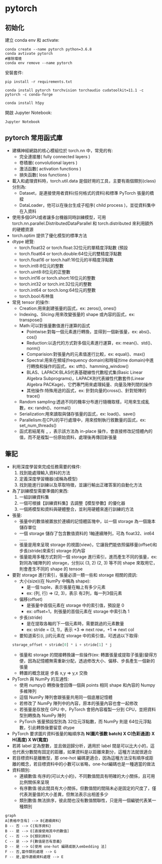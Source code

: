 # pytorch

## 初始化
建立 conda env 和 activate:
```bash=
conda create --name pytorch python=3.6.8
conda avtivate pytorch
#移除環境
conda env remove --name pytorch
```
安裝套件:
```bash=
pip install -r requirements.txt

conda install pytorch torchvision torchaudio cudatoolkit=11.1 -c pytorch -c conda-forge

conda install h5py
```

開啟 Jupyter Notebook:
```bash=
Jupyter Notebook
```

## pytorch 常用函式庫
- 建構神經網路的核心模組位於 torch.nn 中，常見的有:
    - 完全連接層( fully connected layers )
    - 卷積層( convolutional layers )
    - 激活函數( activation functions )
    - 損失函數( loss functions )
- 載入和處理資料時，torch.util.data 是個好用的工具，主要有兩個類別(class)分別為:
    - Dataset，是連接使用者資料(任何格式的資料)和標準 PyTorch 張量的橋樑
    - DataLoader，他可以在後台生成子程序( child process )，並從資料集中在入資料
- 使用多個GPU或者讓多台機器同時訓練模型，可用 torch.nn.parallel.DistributedDataParallel 和 torch.distributed 來利用額外的硬體資源
- torch.optim 提供了優化模型的標準方法
- dtype 總覽:
    - torch.float32 or torch.float:32位元的單精度浮點數 (預設
    - torch.float64 or torch.double:64位元的雙精度浮點數
    - torch.float16 or torch.half:16位元的半精度浮點數
    - torch.int8:8位元的整數
    - torch.uint8:8位元的正整數
    - torch.int16 or torch.short:16位元的整數
    - torch.int32 or torch.int:32位元的整數
    - torch.int64 or torch.long:64位元的整數
    - torch.bool:布林值
- 常見 tensor 的操作:
    - Creation:用來創建張量的函式，ex: zeros(), ones()
    - Indexing、Slicing:用來改變張量的 shape 或內容的函式，ex: transpose()
    - Math:可以對張量數值進行運算的函式
        - Pointwise:對每一個元素進行轉換，並得到一個新張量，ex: abs()、cos()
        - Reduction:以迭代的方式對多個元素進行運算，ex: mean()、std()、norm()
        - Comparision:對張量內的元素值進行比較，ex: equal()、max()
        - Spectral:用來在頻域(frequency domain)和時域(time domain)中進行轉換和操作的函式，ex: stft()、hamming_window()
        - BLAS、LAPACK:BLAS代表基礎線性代數程式集(Basic Linear Algebra Subprograms)，LAPACK則代表線性代數套件(Linear Algebra PACKage)，它們專門用來處理純量、向量及陣列間的操作
        - 其他操作:特殊用途的函式，ex: 針對向量的cross()、針對矩陣的trace()
    - Random sampling:透過不同的機率分布進行隨機取樣，可用來生成亂數，ex: randn()、normal()
    - Serialization:用來讀取與儲存張量的函式，ex: load()、save()
    - Parallelism:在CPU的平行處理中，用來控制執行敘數量的函式，ex: set_num_threads()
    - 函式若結尾有 _ ，表示該方法為 in-place 操作，會直接修改記憶體內的值，而不是複製一份原始資料，處理後再傳回新張量
## 筆記
- 利用深度學習來完成任務需要的條件:
    1. 找到能處理輸入資料的方法
    2. 定義深度學習機器(或稱為模型)
    3. 找到能進行訓練以及萃取特徵，並讓行輸出正確答案的自動化方法
- 為了訓練模型需要準備的東西:
    1. 一組訓練資料集
    2. 一個可根據【訓練資料集】去調整【模型參數】的優化器
    3. 一個將模型和資料與硬體整合，並利用硬體來進行訓練的方法
- 張量:
    - 張量中的數值被置放於連續的記憶體區塊中，以一個 storage 為一個幾本儲存單位
    - 一個 storage 儲存了包含數值資料的 1軸連續陣列，可為 float32、int64 ......
    - 張量是用來呈現 storage 的視圖(view)，它讓我們能依照偏移量(offset)和步長(stride)來索引 storage 的內容
    - 張量能用多種方式對同一個 storage 進行索引，進而產生不同的張量，ex: 對同為1維陣列的 storage，分別以 (3, 2) (2, 3) 等不同 shape 來取用它，則會產生不同的 shape 的 tensoe 
- 要對 storage 進行索引，張量必須一類一些和 storage 相關的資訊:
    - 大小(size)(在 NumPy 中稱為 shape):
        - 是一個 tuple，表示張量在軸上有多少元素
        - ex: (列, 行) => (2, 3)，表示 有2列，每一列3個元素
    - 偏移(offset)
        - 是張量中首個元素在 storage 中的索引值，預設是 0
        - ex: offset=1，則張量的首個元素在 storage 中索引為 1
    - 步長(stride)
        - 是在提取各軸的下一個元素時，需要跳過的元素數量
        - ex: stride = (3, 1)，表示 +3 => next row，+1 => next col
    - 要知道索引(i, j)的元素在 storage 中的索引值，可透過以下取得:
    ```python
    storage_offset + stride[0] * i + stride[1] * j
    ```
    - 張量和 storage 的間接轉換讓一些操作(ex: 轉置張量或提取子張量)變得方便，因為記憶體無需重新分配，透過修改大小、偏移、步長產生一個新的張量
    - 轉置的概念就是 步長 x,y => y,x 交換
- PyTorch 與 NumPy 的互通性:
    - 使用 numpy() 轉換後會回傳一個與 points 相同 shape 和內容的 Numpy 多維陣列
    - 這個 NumPy 陣列會跟張量共用同一個底層記憶體
    - 若修改了 NumPy 陣列中的內容，原本的張量內容也會一起修改
    - 若張量是存放在 GPU 中，PyTorch 會把內容複製一分到 CPU，並把資料型別轉換為 NumPy  陣列
    - PyTorch 張量預設型別為 32位元浮點數，而 NumPy 則是 64位元浮點數，引此轉換後要留意 dtype
- PyTorch 要求圖片資料張量的軸順序為 **N(圖片張數 batch) X C(色彩通道) X H(高度) X W(寬度)**
- 若將 label 定為整數，並且做迴歸分析，適用於 label 間是可以比大小的，這也代表分數間有固定的距離，如果資料是以距離來劃分，這種方法就很適合
- 若目標資料是離散型，那 one-hot 編碼更適合，因為這種方法沒有順序或距離的概念，若目標資料中的小數可以省略，one-hot編碼也是一種適當的做法
- 資料類別:
    - 連續數值:有序的(可以大小的)，不同數值間具有明確的大小關係，且可用比例關係來呈現
    - 有序數值:彼此間具有大小關係，但數值間的間隔未必是固定的尺度了，僅代表測量值的大小差異，但無法表示出相差多少
    - 類別數值:無法排序，彼此間也沒有數值關聯性，只是用一個編號代表某一種類別
```mermaid
graph 
A[表格中含有] --> B{連續資料}
B -- 否 --> C{有序資料}
B -- 是 --> E[直接使用其中的數值]
C -- 否 --> D{類別資料}
C -- 是 --> F{數值是否有意義}
D -- 是 --> G[使用 one-hot 編碼或嵌入embedding 法]
F -- 否,當作類別處理 --> G
F -- 是,當作連續資料處理 --> E
```